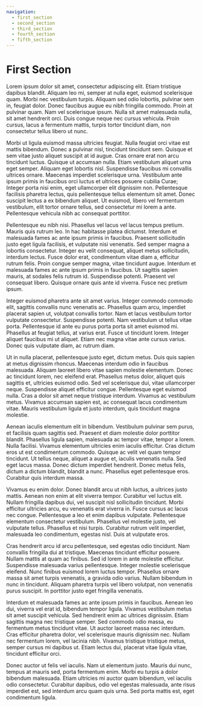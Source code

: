 ```yaml
---
navigation:
  - first_section
  - second_section
  - third_section
  - fourth_section
  - fifth_section
---
```



# First Section

Lorem ipsum dolor sit amet, consectetur adipiscing elit. Etiam tristique dapibus blandit. Aliquam leo mi, semper at nulla eget, euismod scelerisque quam. Morbi nec vestibulum turpis. Aliquam sed odio lobortis, pulvinar sem in, feugiat dolor. Donec faucibus augue eu nibh fringilla commodo. Proin at pulvinar quam. Nam vel scelerisque ipsum. Nulla sit amet malesuada nulla, sit amet hendrerit orci. Duis congue neque nec cursus vehicula. Proin cursus, lacus a fermentum mattis, turpis tortor tincidunt diam, non consectetur tellus libero ut nunc.

Morbi ut ligula euismod massa ultricies feugiat. Nulla feugiat orci vitae est mattis bibendum. Donec a pulvinar nisl, tincidunt tincidunt sem. Quisque et sem vitae justo aliquet suscipit at id augue. Cras ornare erat non arcu tincidunt luctus. Quisque ut accumsan nulla. Etiam vestibulum aliquet urna eget semper. Aliquam eget lobortis nisl. Suspendisse faucibus mi convallis ultrices ornare. Maecenas imperdiet scelerisque urna. Vestibulum ante ipsum primis in faucibus orci luctus et ultrices posuere cubilia Curae; Integer porta nisi enim, eget ullamcorper elit dignissim non. Pellentesque facilisis pharetra lectus, quis pellentesque tellus elementum sit amet. Donec suscipit lectus a ex bibendum aliquet. Ut euismod, libero vel fermentum vestibulum, elit tortor ornare tellus, sed consectetur mi lorem a ante. Pellentesque vehicula nibh ac consequat porttitor.

Pellentesque eu nibh nisi. Phasellus vel lacus vel lacus tempus pretium. Mauris quis rutrum leo. In hac habitasse platea dictumst. Interdum et malesuada fames ac ante ipsum primis in faucibus. Praesent sollicitudin justo eget ligula facilisis, et vulputate nisi venenatis. Sed semper magna a lobortis consectetur. Integer eu velit consequat, aliquet metus sollicitudin, interdum lectus. Fusce dolor erat, condimentum vitae diam a, efficitur rutrum felis. Proin congue semper magna, vitae tincidunt augue. Interdum et malesuada fames ac ante ipsum primis in faucibus. Ut sagittis sapien mauris, at sodales felis rutrum id. Suspendisse potenti. Praesent vel consequat libero. Quisque ornare quis ante id viverra. Fusce nec pretium ipsum.

Integer euismod pharetra ante sit amet varius. Integer commodo commodo elit, sagittis convallis nunc venenatis ac. Phasellus quam arcu, imperdiet placerat sapien ut, volutpat convallis tortor. Nam et lacus vestibulum tortor vulputate consectetur. Suspendisse potenti. Nam vestibulum ut tellus vitae porta. Pellentesque id ante eu purus porta porta sit amet euismod mi. Phasellus at feugiat tellus, at varius erat. Fusce ut tincidunt lorem. Integer aliquet faucibus mi ut aliquet. Etiam nec magna vitae ante cursus varius. Donec quis vulputate diam, ac rutrum diam.

Ut in nulla placerat, pellentesque justo eget, dictum metus. Duis quis sapien at metus dignissim rhoncus. Maecenas interdum odio in faucibus malesuada. Aliquam laoreet libero vitae sapien molestie elementum. Donec ac tincidunt lorem, nec eleifend erat. Phasellus metus dolor, aliquet quis sagittis et, ultricies euismod odio. Sed vel scelerisque dui, vitae ullamcorper neque. Suspendisse aliquet efficitur congue. Pellentesque eget euismod nulla. Cras a dolor sit amet neque tristique interdum. Vivamus ac vestibulum metus. Vivamus accumsan sapien est, ac consequat lacus condimentum vitae. Mauris vestibulum ligula et justo interdum, quis tincidunt magna molestie.

Aenean iaculis elementum elit in bibendum. Vestibulum pulvinar sem purus, et facilisis quam sagittis sed. Praesent et diam molestie dolor porttitor blandit. Phasellus ligula sapien, malesuada ac tempor vitae, tempor a lorem. Nulla facilisi. Vivamus elementum ultricies enim iaculis efficitur. Cras dictum eros ut est condimentum commodo. Quisque ac velit vel quam tempor tincidunt. Ut tellus neque, aliquet a augue et, iaculis venenatis nulla. Sed eget lacus massa. Donec dictum imperdiet hendrerit. Donec metus felis, dictum a dictum blandit, blandit a nunc. Phasellus eget pellentesque eros. Curabitur quis interdum massa.

Vivamus eu enim dolor. Donec blandit arcu ut nibh luctus, a ultrices justo mattis. Aenean non enim at elit viverra tempor. Curabitur vel luctus elit. Nullam fringilla dapibus dui, vel suscipit nisl sollicitudin tincidunt. Morbi efficitur ultricies arcu, eu venenatis erat viverra in. Fusce cursus ac lacus nec congue. Pellentesque a leo et enim dapibus vulputate. Pellentesque elementum consectetur vestibulum. Phasellus vel molestie justo, vel vulputate tellus. Phasellus et nisi turpis. Curabitur rutrum velit imperdiet, malesuada leo condimentum, egestas nisl. Duis at vulputate eros.

Cras hendrerit arcu id arcu pellentesque, sed egestas odio tincidunt. Nam convallis fringilla dui at tristique. Maecenas tincidunt efficitur posuere. Nullam mattis at quam ac finibus. Sed id lorem in ante molestie efficitur. Suspendisse malesuada varius pellentesque. Integer molestie scelerisque eleifend. Nunc finibus euismod lorem luctus tempor. Phasellus ornare massa sit amet turpis venenatis, a gravida odio varius. Nullam bibendum in nunc in tincidunt. Aliquam pharetra turpis vel libero volutpat, non venenatis purus suscipit. In porttitor justo eget fringilla venenatis.

Interdum et malesuada fames ac ante ipsum primis in faucibus. Aenean leo dui, viverra vel erat id, bibendum tempor ligula. Vivamus vestibulum metus sit amet suscipit vehicula. Sed hendrerit enim ac ultrices dignissim. Etiam sagittis magna nec tristique semper. Sed commodo odio massa, eu fermentum metus tincidunt vitae. Ut auctor laoreet massa nec interdum. Cras efficitur pharetra dolor, vel scelerisque mauris dignissim nec. Nullam nec fermentum lorem, vel lacinia nibh. Vivamus tristique tristique metus, semper cursus mi dapibus ut. Etiam lectus dui, placerat vitae ligula vitae, tincidunt efficitur orci.

Donec auctor ut felis vel iaculis. Nam ut elementum justo. Mauris dui nunc, tempus at mauris sed, porta fermentum enim. Morbi eu turpis a dolor bibendum malesuada. Etiam ultricies mi auctor quam bibendum, vel iaculis odio consectetur. Curabitur dapibus, odio vel egestas malesuada, ante risus imperdiet est, sed interdum arcu quam quis urna. Sed porta mattis est, eget condimentum ligula.
